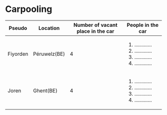 # Carpooling #

Pseudo       | Location      | Number of vacant place in the car | People in the car
------------ | ------------- | --------------------------------- | -----------------
Fiyorden     | Péruwelz(BE)  | 4                                 | <ol><li>.............</li><li>.............</li><li>.............</li><li>.............</li></ol>
Joren        | Ghent(BE)     | 4                                 | <ol><li>.............</li><li>.............</li><li>.............</li><li>.............</li></ol>
